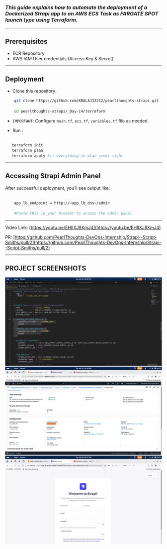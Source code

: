 ### _This guide explains how to automate the deployment of a Dockerized Strapi app to an AWS ECS Task as FARGATE SPOT launch type using Terraform._

---

## Prerequisites

- ECR Repository
- AWS IAM User credentials (Access Key & Secret)

---

## Deployment


- Clone this repository:
```bash
    git clone https://github.com/KBALAJI2212/pearlthoughts-strapi.git

    cd pearlthoughts-strapi/_Day-14/terraform

```

- ```IMPORTANT```: Configure ```main.tf```, ```ecs.tf```, ```variables.tf``` file as needed.

- Run :

```bash

   terraform init
   terraform plan
   terraform apply #if everything in plan seems right.

```

---

## Accessing Strapi Admin Panel

After successful deployment, you’ll see output like:

```bash

    app_lb_endpoint = http://<app_lb_dns>/admin

    #Paste this in your browser to access the admin panel.
```
---


Video Link: [https://youtu.be/EHIIXJ9XmJ4](https://youtu.be/EHIIXJ9XmJ4)

PR: [https://github.com/PearlThoughts-DevOps-Internship/Strapi--Script-Smiths/pull/2](https://github.com/PearlThoughts-DevOps-Internship/Strapi--Script-Smiths/pull/2)

---

<h2>PROJECT SCREENSHOTS</h2>

<p float="left">
  <img src="./screenshots/Screenshot From 2025-07-29 12-35-26.png" width="800"/>
  <img src="./screenshots/Screenshot From 2025-07-29 12-37-00.png" width="800"/>
  <img src="./screenshots/Screenshot From 2025-07-29 12-37-09.png" width="800"/>
</p>
